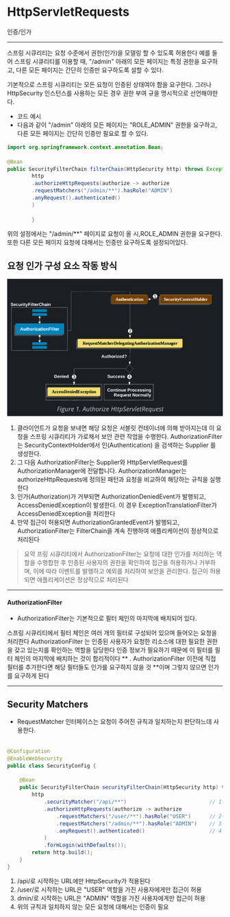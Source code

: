 # HttpServletRequests 
인증/인가

----
스프링 시큐리티는 요청 수준에서 권한(인가)을 모델링 할 수 있도록 허용한다
예를 들어 스프링 시큐리티를 이용할 때, "/admin" 아래의 모든 페이지는 특정 권한을 요구하고, 다른 모든 페이지는 간단히 인증만 요구하도록 설할 수 있다.

기본적으로 스프링 시큐리티는 모든 요청이 인증된 상태여야 함을 요구한다.
그러나 HttpSecurity 인스턴스를 사용하는 모든 경우 권한 부여 규을 명시적으로 선언해야한다.

- 코드 예시
- 다음과 같이 "/admin" 아래의 모든 페이지는 "ROLE_ADMIN" 권한을 요구하고, 다른 모든 페이지는 간단히 인증만 필요로 할 수 있다.

```java
import org.springframework.context.annotation.Bean;

@Bean
public SecurityFilterChain filterChain(HttpSecurity http) throws Exception{
        http
        .authorizeHttpRequests(authorize -> authorize
        .requestMatchers("/admin/**").hasRole("ADMIN")
        .anyRequest().authenticated()
        )

        }
``` 



위의 설정에서는 "/admin/**" 페이지로 요청이 올 시,ROLE_ADMIN 권한을 요구한다.
또한 다른 모든 페이지 요청에 대해서는 인증만 요구하도록 설정되어있다.

## 요청 인가 구성 요소 작동 방식

![img.png](img.png)

1. 클라이언트가 요청을 보내면 해당 요청은 서블릿 컨테이너에 의해 받아지는데 이 요청을 스프링 시큐리티가 가로채서 보안 관련 작업을 수행한다. AuthorizationFilter는 SecurityContextHolder에서 인(Authentication) 을 검색하는 Supplier 를 생성한다.
2. 그 다음 AuthorizationFilter는 Supplier<Authentication>와 HttpServletRequest를 AuthorizationManager에 전달합니다. AuthorizationManager는 authorizeHttpRequests에 정의된 패턴과 요청을 비교하여 해당하는 규칙을 실행한다
3. 인가(Authorization)가 거부되면 AuthorizationDeniedEvent가 발행되고, AccessDeniedException이 발생한다. 이 경우 ExceptionTranslationFilter가 AccessDeniedException을 처리한다
4. 만약 접근이 허용되면 AuthorizationGrantedEvent가 발행되고, AuthorizationFilter는 FilterChain을 계속 진행하여 애플리케이션이 정상적으로 처리된다

> 요약
> 프링 시큐리티에서 AuthorizationFilter는 요청에 대한 인가를 처리하는 역할을 수행합한 후 인증된 사용자의
> 권한을 확인하여 접근을 허용하거나 거부하며, 이에 따라 이벤트를 발행하고 예외를 처리하여 보안을 관리한다.
> 접근이 허용되면 애플리케이션은 정상적으로 처리된다

----

#### AuthorizationFilter
- AuthorizationFilter는 기본적으로 필터 체인의 마지막에 배치되어 있다.

스프링 시큐리티에서 필터 체인은 여러 개의 필터로 구성되어 있으며 들어오는 요청을 처리한다
AuthorizationFilter 는 인증된 사용자가 요청한 리소스에 대한 필요한 권한을 갖고 있는지를 확인하는 역할을 담당한다
인증 정보가 필요하기 때문에 이 필터를 필터 체인의 마지막에 배치하는 것이 합리적이다
** . AuthorizationFilter 이전에 직접 필터를 추가한다면 해당 필터들도 인가를 요구하지 않을 것 **이며 그렇지 않으면 인가를 요구하게 된다

----

## Security Matchers
- RequestMatcher 인터페이스는 요청이 주어진 규칙과 일치하는지 판단하느데 사용한다.

```java

@Configuration
@EnableWebSecurity
public class SecurityConfig {

	@Bean
	public SecurityFilterChain securityFilterChain(HttpSecurity http) throws Exception {
		http
			.securityMatcher("/api/**")                           // 1                          
			.authorizeHttpRequests(authorize -> authorize
				.requestMatchers("/user/**").hasRole("USER")      // 2  
				.requestMatchers("/admin/**").hasRole("ADMIN")    // 3
				.anyRequest().authenticated()                     // 4            
			)
			.formLogin(withDefaults());
		return http.build();
	}
}
```

1. /api/로 시작하는 URL에만 HttpSecurity가 적용된다
2. /user/로 시작하는 URL은 "USER" 역할을 가진 사용자에게만 접근이 허용
3. dmin/로 시작하는 URL은 "ADMIN" 역할을 가진 사용자에게만 접근이 허용
4. 위의 규칙과 일치하지 않는 모든 요청에 대해서는 인증이 필요